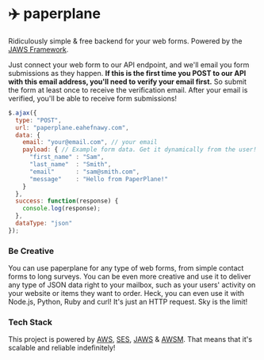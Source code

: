 :airplane: paperplane
===========
Ridiculously simple & free backend  for your web forms. Powered by the [JAWS Framework](https://github.com/jaws-framework/JAWS).

Just connect your web form to our API endpoint, and we'll email you form submissions as they happen. **If this is the first time you POST to our API with this email address, you'll need to verify your email first.** So submit the form at least once to receive the verification email. After your email is verified, you'll be able to receive form submissions!

```javascript
$.ajax({
  type: "POST",
  url: "paperplane.eahefnawy.com",
  data: { 
    email: "your@email.com", // your email
    payload: { // Example form data. Get it dynamically from the user!
      "first_name" : "Sam",
      "last_name"  : "Smith",
      "email"      : "sam@smith.com",
      "message"    : "Hello from PaperPlane!"
    }
  },
  success: function(response) {
    console.log(response);
  },
  dataType: "json"
});
```

### Be Creative
You can use paperplane for any type of web forms, from simple contact forms to long surveys. You can be even more creative and use it to deliver any type of JSON data right to your mailbox, such as your users' activity on your website or items they want to order. Heck, you can even use it with Node.js, Python, Ruby and curl! It's just an HTTP request. Sky is the limit!

### Tech Stack
This project is powered by [AWS](https://aws.amazon.com), [SES](https://aws.amazon.com/ses/), [JAWS](https://github.com/jaws-framework/JAWS) & [AWSM](https://github.com/awsm-org/awsm). That means that it's scalable and reliable indefinitely!
